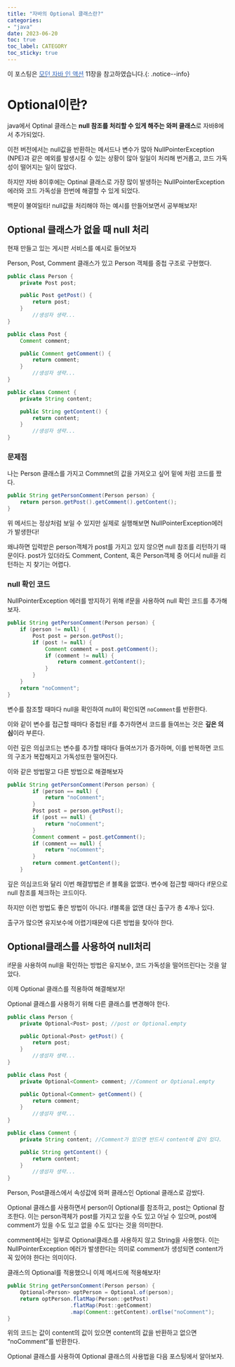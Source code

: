```yaml
---
title: "자바의 Optional 클래스란?"
categories:
- "java"
date: 2023-06-20
toc: true
toc_label: CATEGORY
toc_sticky: true
---
```



이 포스팅은 [<span style="color:#3366BB">모던 자바 인 액션</span>](https://product.kyobobook.co.kr/detail/S000001810171) 11장을 참고하였습니다.{: .notice--info}

# Optional이란?

java에서 Optinal<T> 클래스는 **null 참조를 처리할 수 있게 해주는 와퍼 클래스**로 자바8에서 추가되었다.

이전 버전에서는 null값을 반환하는 메서드나 변수가 많아  NullPointerException (NPE)과 같은 예외를 발생시킬 수 있는 상황이 많아 일일이 처리해 번거롭고, 코드 가독성이 떨어지는 일이 많았다.

하지만 자바 8이후에는 Optinal<T> 클래스로 가장 많이 발생하는 NullPointerException 에러와 코드 가독성을 한번에 해결할 수 있게 되었다.

백문이 불여일타!  null값을 처리해야 하는 예시를 만들어보면서 공부해보자!

## Optional 클래스가 없을 때 null 처리

현재 만들고 있는 게시판 서비스를 예시로 들어보자

Person, Post, Comment 클래스가 있고 Person 객체를 중첩 구조로 구현했다.

```java
public class Person {
    private Post post;

    public Post getPost() {
        return post;
    }
		//생성자 생략...
}

public class Post {
    Comment comment;

    public Comment getComment() {
        return comment;
    }
		//생성자 생략...
}

public class Comment {
    private String content;

    public String getContent() {
        return content;
    }
		//생성자 생략...
}
```

### 문제점

나는 Person 클래스를 가지고 Commnet의 값을 가져오고 싶어 밑에 처럼 코드를 짰다.

```java
public String getPersonComment(Person person) {
    return person.getPost().getComment().getContent();
}
```

위 메서드는 정상처럼 보일 수 있지만 실제로 실행해보면 NullPointerException에러가 발생한다!

왜냐하면 입력받은 person객체가 post를 가지고 있지 않으면 null 참조를 리턴하기 때문이다. post가 있더라도 Comment, Content, 혹은 Person객체 중 어디서 null을 리턴하는 지 찾기는 어렵다.

### null 확인 코드

NullPointerException 에러를 방지하기 위해 if문을 사용하여 null 확인 코드를 추가해보자.

```java
public String getPersonComment(Person person) {
    if (person != null) {
        Post post = person.getPost();
        if (post != null) {
            Comment comment = post.getComment();
            if (comment != null) {
                return comment.getContent();
            }
        }
    }
    return "noComment";
}
```

변수를 참조할 때마다 null을 확인하여 null이 확인되면 `noComment`를 반환한다. 

이와 같이 변수를 접근할 때마다 중첩된 if를 추가하면서 코드를 들여쓰는 것은 **깊은 의심**이라 부른다.

이런 깊은 의심코드는 변수를 추가할 때마다 들여쓰기가 증가하며, 이를 반복하면 코드의 구조가 복잡해지고 가독성또한 떨어진다. 

이와 같은 방법말고 다른 방법으로 해결해보자

```java
public String getPersonComment(Person person) {
        if (person == null) {
            return "noComment";
        }
        Post post = person.getPost();
        if (post == null) {
            return "noComment";
        }
        Comment comment = post.getComment();
        if (comment == null) {
            return "noComment";
        }
        return comment.getContent();
    }
```

깊은 의심코드와 달리 이번 해결방법은 if 블록을 없앴다. 변수에 접근할 때마다 if문으로 null 참조를 체크하는 코드이다. 

하지만 이런 방법도 좋은 방법이 아니다. if블록을 없앤 대신 출구가 총 4개나 있다.

출구가 많으면 유지보수에 어렵기때문에 다른 방법을 찾아야 한다.

## Optional클래스를 사용하여 null처리

if문을 사용하여 null을 확인하는 방법은 유지보수, 코드 가독성을 떨어뜨린다는 것을 알았다. 

이제 Optional 클래스를 적용하여 해결해보자!

Optional 클래스를 사용하기 위해 다른 클래스를 변경해야 한다.

```java
public class Person {
    private Optional<Post> post; //post or Optional.empty

    public Optional<Post> getPost() {
        return post;
    }
		//생성자 생략...
}

public class Post {
    private Optional<Comment> comment; //Comment or Optional.empty

    public Optional<Comment> getComment() {
        return comment;
    }
		//생성자 생략...
}

public class Comment {
    private String content; //Comment가 있으면 반드시 content에 값이 있다.

    public String getContent() {
        return content;
    }
		//생성자 생략...
}
```

Person, Post클래스에서 속성값에 와퍼 클래스인 Optional 클래스로 감쌌다.

Optional 클래스를 사용하면서 person이 Optional<Post>를 참조하고, post는 Optional<Comment> 참조한다. 이는 person객체가 post를 가지고 있을 수도 있고 아닐 수 있으며, post에 comment가 있을 수도 있고 없을 수도 있다는 것을 의미한다.

comment에서는 일부로 Optional클래스를 사용하지 않고 String을 사용했다. 이는 NullPointerException 에러가 발생한다는 의미로 comment가 생성되면 content가 꼭 있어야 한다는 의미이다.

클래스의 Optional를 적용했으니 이제 메서드에 적용해보자!

```java
public String getPersonComment(Person person) {
    Optional<Person> optPerson = Optional.of(person);
    return optPerson.flatMap(Person::getPost)
                    .flatMap(Post::getComment)
                    .map(Comment::getContent).orElse("noComment");
}
```

위의 코드는 값이 content의 값이 있으면 content의 값을 반환하고 없으면 “noComment”를 반환한다.

Optional 클래스를 사용하여 Optional 클래스의 사용법을 다음 포스팅에서 알아보자.